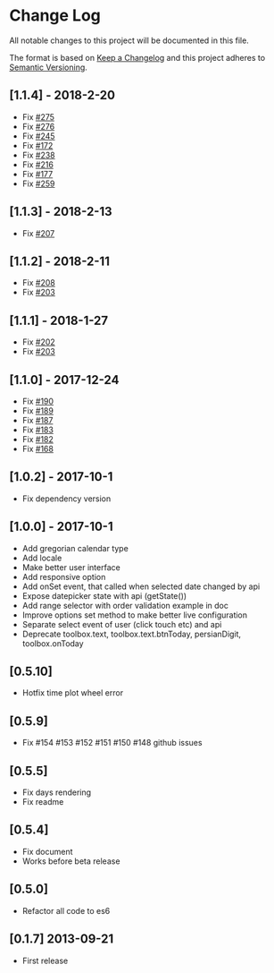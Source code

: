 # Change Log
All notable changes to this project will be documented in this file.

The format is based on [Keep a Changelog](http://keepachangelog.com/) 
and this project adheres to [Semantic Versioning](http://semver.org/).

## [1.1.4] - 2018-2-20
- Fix [#275](https://github.com/babakhani/pwt.datepicker/issues/257)
- Fix [#276](https://github.com/babakhani/pwt.datepicker/issues/256)
- Fix [#245](https://github.com/babakhani/pwt.datepicker/issues/245)
- Fix [#172](https://github.com/babakhani/pwt.datepicker/issues/172)
- Fix [#238](https://github.com/babakhani/pwt.datepicker/issues/238)
- Fix [#216](https://github.com/babakhani/pwt.datepicker/issues/216)
- Fix [#177](https://github.com/babakhani/pwt.datepicker/issues/177)
- Fix [#259](https://github.com/babakhani/pwt.datepicker/issues/259)

## [1.1.3] - 2018-2-13
- Fix [#207](https://github.com/babakhani/pwt.datepicker/issues/207)

## [1.1.2] - 2018-2-11
- Fix [#208](https://github.com/babakhani/pwt.datepicker/issues/208)
- Fix [#203](https://github.com/babakhani/pwt.datepicker/issues/203)

## [1.1.1] - 2018-1-27
- Fix [#202](https://github.com/babakhani/pwt.datepicker/issues/202)
- Fix [#203](https://github.com/babakhani/pwt.datepicker/issues/203)

## [1.1.0] - 2017-12-24
- Fix [#190](https://github.com/babakhani/pwt.datepicker/issues/190)
- Fix [#189](https://github.com/babakhani/pwt.datepicker/issues/189)
- Fix [#187](https://github.com/babakhani/pwt.datepicker/issues/187)
- Fix [#183](https://github.com/babakhani/pwt.datepicker/issues/183)
- Fix [#182](https://github.com/babakhani/pwt.datepicker/issues/182)
- Fix [#168](https://github.com/babakhani/pwt.datepicker/issues/168)

## [1.0.2] - 2017-10-1
- Fix dependency version

## [1.0.0] - 2017-10-1
- Add gregorian calendar type
- Add locale
- Make better user interface
- Add responsive option
- Add onSet event, that called when selected date changed by api
- Expose datepicker state with api (getState())
- Add range selector with order validation example in doc
- Improve options set method to make better live configuration
- Separate select event of user (click touch etc) and api
- Deprecate toolbox.text, toolbox.text.btnToday, persianDigit, toolbox.onToday

## [0.5.10]
- Hotfix time plot wheel error

## [0.5.9]
- Fix #154 #153 #152 #151 #150 #148 github issues

## [0.5.5] 
- Fix days rendering
- Fix readme


## [0.5.4] 
- Fix document
- Works before beta release


## [0.5.0] 
- Refactor all code to es6


## [0.1.7] 2013-09-21
- First release
